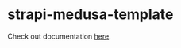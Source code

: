 # strapi-medusa-template

Check out documentation [here](https://docs.medusajs.com/add-plugins/strapi).
